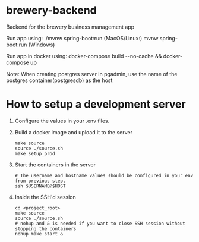 # brewery-backend
Backend for the brewery business management app

Run app using:
./mvnw spring-boot:run (MacOS/Linux:)
mvnw spring-boot:run (Windows)

Run app in docker using:
docker-compose build --no-cache && docker-compose up

Note: When creating postgres server in pgadmin, use the name of the postgres container(postgresdb) as the host

# How to setup a development server

1. Configure the values in your .env files.

2. Build a docker image and upload it to the server
    ```
    make source
    source ./source.sh
    make setup_prod
    ```

3. Start the containers in the server
    ```
    # The username and hostname values should be configured in your env from previous step.
    ssh $USERNAME@$HOST
    ```

4. Inside the SSH'd session
    ``` 
    cd <project_root>
    make source
    source ./source.sh
    # nohup and & is needed if you want to close SSH session without stopping the containers
    nohup make start &
    ``` 